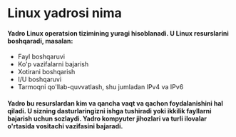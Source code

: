 # Linux yadrosi nima

#### Yadro Linux operatsion tizimining yuragi hisoblanadi. U Linux resurslarini boshqaradi, masalan:

- Fayl boshqaruvi
- Ko'p vazifalarni bajarish
- Xotirani boshqarish
- I/U boshqaruvi
- Tarmoqni qo'llab-quvvatlash, shu jumladan IPv4 va IPv6



####  Yadro bu resurslardan kim va qancha vaqt va qachon foydalanishini hal qiladi. U sizning dasturlaringizni ishga tushiradi yoki ikkilik fayllarni bajarish uchun sozlaydi. Yadro kompyuter jihozlari va turli ilovalar o'rtasida vositachi vazifasini bajaradi.